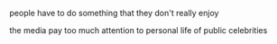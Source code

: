 people have to do something that they don't really enjoy

the media pay too much attention to personal life of public celebrities